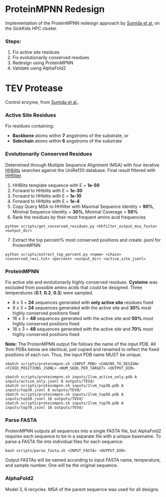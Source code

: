# ProteinMPNN Redesign
Implementation of the ProteinMPNN redesign approach by [Sumida et al.](https://pubs.acs.org/doi/10.1021/jacs.3c10941) on the SickKids HPC cluster.

### Steps:
1. Fix active site residues
2. Fix evolutionarily conserved residues
3. Redesign using ProteinMPNN
4. Validate using AlphaFold2

# TEV Protease
Control enzyme, from [Sumida et al.](https://pubs.acs.org/doi/10.1021/jacs.3c10941).

### Active Site Residues
Fix residues containing:
* **Backbone** atoms within **7** angstroms of the substrate, or
* **Sidechain** atoms within **6** angstroms of the substrate

### Evolutionarily Conserved Residues
Determined through Multiple Sequence Alignment (MSA) with four iterative [HHblits](https://toolkit.tuebingen.mpg.de/tools/hhblits) searches against the UniRef30 database. Final result filtered with [HHfilter](https://toolkit.tuebingen.mpg.de/tools/hhfilter).
1. HHBlits template sequence with E = **1e-50**
2. Forward to HHblits with E = **1e-30**
3. Forward to HHblits with E = **1e-10**
4. Forward to HHblits with E = **1e-4**
5. Copy Query MSA to HHfilter with Maximal Sequence Identity = **90%**, Minimal Sequence Identity = **30%**, Minimal Coverage = **50%**
6. Rank the residues by their most frequent amino acid frequencies
```
python scripts/get_conserved_residues.py <hhfilter_output_msa_fasta> <output_dir>
```

7. Extract the top percent% most conserved positions and create .jsonl for ProteinMPNN
```
python scripts/extract_top_percent.py <name> <chain> <conserved_resi.txt> <percent> <output_dir> <active_site_jsonl>
```

### ProteinMPNN

Fix active site and evolutionarily highly conserved residues. **Cysteine** was excluded from possible amino acids that could be designed. Three temperatures (**0.1**, **0.2**, **0.3**) were sampled.

* 8 x 3 = **24** sequences generated with **only active site** residues fixed
* 8 x 3 = **24** sequences generated with the active site and **30%** most highly conserved positions fixed
* 16 x 3 = **48** sequences generated with the active site and **50%** most highly conserved positions fixed
* 16 x 3 = **48** sequences generated with the active site and **70%** most highly conserved positions fixed

**Note:** The ProteinMPNN output file follows the name of the input PDB. All 1lvm PDBs below are identical, just copied and renamed to reflect the fixed positions of each run. Thus, the input PDB name MUST be unique.
```
sbatch scripts/proteinmpnn.sh <INPUT_PDB> <CHAINS_TO_DESIGN> <FIXED_POSITIONS_JSONL> <NUM_SEQS_PER_TARGET> <OUTPUT_DIR>

sbatch scripts/proteinmpnn.sh inputs/1lvm_active_only.pdb A inputs/active_only.jsonl 8 outputs/TEVd/
sbatch scripts/proteinmpnn.sh inputs/1lvm_top30.pdb A inputs/top30.jsonl 8 outputs/TEVd/
sbatch scripts/proteinmpnn.sh inputs/1lvm_top50.pdb A inputs/top50.jsonl 16 outputs/TEVd/
sbatch scripts/proteinmpnn.sh inputs/1lvm_top70.pdb A inputs/top70.jsonl 16 outputs/TEVd/
```

### Parse FASTA

ProteinMPNN outputs all sequences into a single FASTA file, but AlphaFold2 requires each sequence to be in a separate file with a unique basename. To parse a FASTA file into individual files for each sequence:

```
bash scripts/parse_fasta.sh <INPUT_FASTA> <OUTPUT_DIR>
```

Output FASTAs will be named according to input FASTA name, temperature, and sample number. One will be the original sequence.

### AlphaFold2

Model 3, 6 recycles. MSA of the parent sequence was used for all designs.

